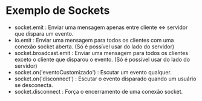 # Exemplo de Sockets

- socket.emit : Enviar uma mensagem apenas entre cliente <=> servidor que dispara um evento.
- io.emit : Enviar uma mensagem para todos os clientes com uma conexão socket aberta. (Só é possível usar do lado do servidor)
- socket.broadcast.emit : Enviar uma mensagem para todos os clientes exceto o cliente que disparou o evento. (Só é possível usar do lado do servidor)
- socket.on('eventoCustomizado') : Escutar um evento qualquer.
- socket.on('disconnect') : Escutar o evento disparado quando um usuário se desconecta.
- socket.disconnect : Força o encerramento de uma conexão socket.
